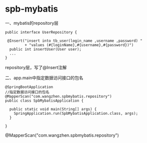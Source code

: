 # spb-mybatis

一、mybatis的repository层

    public interface UserRepository {

     @Insert("insert into tb_user(login_name ,username ,password) "
             + "values (#{loginName},#{username},#{password})")
      public int insertUser(User user);
      ...
    }
    
 repository层，写了@Insert注解
    
 二、app.main中指定数据访问接口的包名
 
    @SpringBootApplication
    //指定数据访问接口的包名
    @MapperScan("com.wangzhen.spbmybatis.repository")
    public class SpbMybatisApplication {

	  public static void main(String[] args) {
	  	SpringApplication.run(SpbMybatisApplication.class, args);
	  }

    }
    
 @MapperScan("com.wangzhen.spbmybatis.repository")
